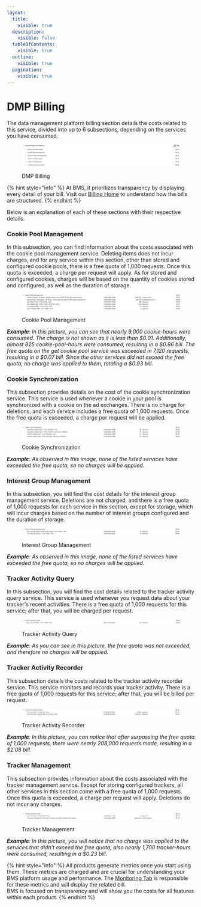 ```yaml
---
layout:
  title:
    visible: true
  description:
    visible: false
  tableOfContents:
    visible: true
  outline:
    visible: true
  pagination:
    visible: true
---
```


# DMP Billing

The data management platform billing section details the costs related to this service, divided into up to 6 subsections, depending on the services you have consumed.

<figure><img src="../../.gitbook/assets/image (327).png" alt=""><figcaption><p>DMP Billing</p></figcaption></figure>

{% hint style="info" %}
At BMS, it prioritizes transparency by displaying every detail of your bill. Visit our [Billing Home](../billing.md) to understand how the bills are structured.
{% endhint %}

Below is an explanation of each of these sections with their respective details.

### Cookie Pool Management

In this subsection, you can find information about the costs associated with the cookie pool management service. Deleting items does not incur charges, and for any service within this section, other than stored and configured cookie pools, there is a free quota of 1,000 requests. Once this quota is exceeded, a charge per request will apply. As for stored and configured cookies, charges will be based on the quantity of cookies stored and configured, as well as the duration of storage.

<figure><img src="../../.gitbook/assets/image (329).png" alt=""><figcaption><p>Cookie Pool Management</p></figcaption></figure>

_**Example**: In this picture, you can see that nearly 9,000 cookie-hours were consumed. The charge is not shown as it is less than $0.01. Additionally, almost 825 cookie-pool-hours were consumed, resulting in a $0.86 bill. The free quota on the get cookie pool service was exceeded in 7,120 requests, resulting in a $0.07 bill. Since the other services did not exceed the free quota, no charge was applied to them, totaling a $0.93 bill._

### Cookie Synchronization

This subsection provides details on the cost of the cookie synchronization service. This service is used whenever a cookie in your pool is synchronized with a cookie on the ad exchanges. There is no charge for deletions, and each service includes a free quota of 1,000 requests. Once the free quota is exceeded, a charge per request will be applied.

<figure><img src="../../.gitbook/assets/image (331).png" alt=""><figcaption><p>Cookie Synchronization</p></figcaption></figure>

_**Example**: As observed in this image, none of the listed services have exceeded the free quota, so no charges will be applied._

### Interest Group Management

In this subsection, you will find the cost details for the interest group management service. Deletions are not charged, and there is a free quota of 1,000 requests for each service in this section, except for storage, which will incur charges based on the number of interest groups configured and the duration of storage.

<figure><img src="../../.gitbook/assets/image (332).png" alt=""><figcaption><p>Interest Group Management</p></figcaption></figure>

_**Example**: As observed in this image, none of the listed services have exceeded the free quota, so no charges will be applied._

### Tracker Activity Query

In this subsection, you will find the cost details related to the tracker activity query service. This service is used whenever you request data about your tracker's recent activities. There is a free quota of 1,000 requests for this service; after that, you will be charged per request.

<figure><img src="../../.gitbook/assets/image (326).png" alt=""><figcaption><p>Tracker Activity Query</p></figcaption></figure>

_**Example**: As you can see in this picture, the free quota was not exceeded, and therefore no charges will be applied._

### Tracker Activity Recorder

This subsection details the costs related to the tracker activity recorder service. This service monitors and records your tracker activity. There is a free quota of 1,000 requests for this service; after that, you will be billed per request.

<figure><img src="../../.gitbook/assets/image (333).png" alt=""><figcaption><p>Tracker Activity Recorder</p></figcaption></figure>

_**Example**: In this picture, you can notice that after surpassing the free quota of 1,000 requests, there were nearly 208,000 requests made, resulting in a $2.08 bill._

### Tracker Management

This subsection provides information about the costs associated with the tracker management service. Except for storing configured trackers, all other services in this section come with a free quota of 1,000 requests. Once this quota is exceeded, a charge per request will apply. Deletions do not incur any charges.

<figure><img src="../../.gitbook/assets/image (334).png" alt=""><figcaption><p>Tracker Management</p></figcaption></figure>

_**Example**: In this picture, you will notice that no charge was applied to the services that didn't exceed the free quota, also nearly 1,700 tracker-hours were consumed, resulting in a $0.23 bill._

{% hint style="info" %}
All products generate metrics once you start using them. These metrics are charged and are crucial for understanding your BMS platform usage and performance. The [Monitoring Tab](../monitoring/monitoring-billing.md#metric-monitoring) is responsible for these metrics and will display the related bill.\
BMS is focused on transparency and will show you the costs for all features within each product.
{% endhint %}
